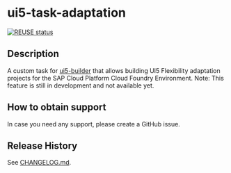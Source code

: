 # ui5-task-adaptation

[![REUSE status](https://api.reuse.software/badge/github.com/SAP/ui5-task-adaptation)](https://api.reuse.software/info/github.com/SAP/ui5-task-adaptation)

## Description
A custom task for [ui5-builder](https://github.com/SAP/ui5-builder) that allows building UI5 Flexibility adaptation projects for the SAP Cloud Platform Cloud Foundry Environment. Note: This feature is still in development and not available yet.

## How to obtain support
In case you need any support, please create a GitHub issue.

## Release History
See [CHANGELOG.md](CHANGELOG.md).